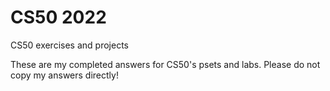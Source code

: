 # CS50 2022
CS50 exercises and projects

These are my completed answers for CS50's psets and labs. Please do not copy my answers directly!

